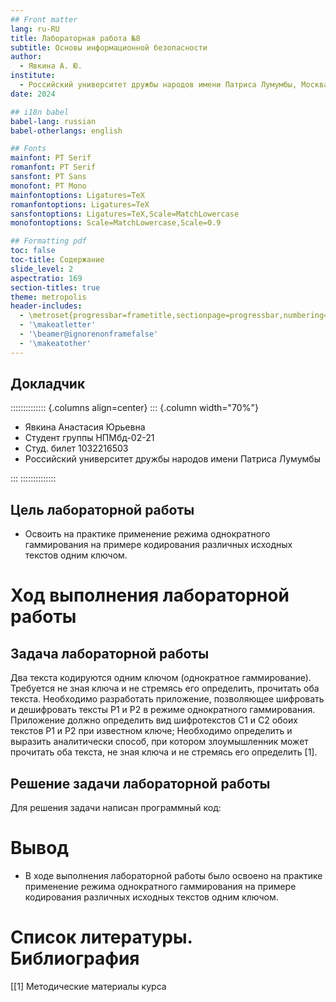 ```yaml
---
## Front matter
lang: ru-RU
title: Лабораторная работа №8
subtitle: Основы информационной безопасности
author:
  - Явкина А. Ю.
institute:
  - Российский университет дружбы народов имени Патриса Лумумбы, Москва, Россия
date: 2024

## i18n babel
babel-lang: russian
babel-otherlangs: english

## Fonts
mainfont: PT Serif
romanfont: PT Serif
sansfont: PT Sans
monofont: PT Mono
mainfontoptions: Ligatures=TeX
romanfontoptions: Ligatures=TeX
sansfontoptions: Ligatures=TeX,Scale=MatchLowercase
monofontoptions: Scale=MatchLowercase,Scale=0.9

## Formatting pdf
toc: false
toc-title: Содержание
slide_level: 2
aspectratio: 169
section-titles: true
theme: metropolis
header-includes:
  - \metroset{progressbar=frametitle,sectionpage=progressbar,numbering=fraction}
  - '\makeatletter'
  - '\beamer@ignorenonframefalse'
  - '\makeatother'
---
```


## Докладчик

:::::::::::::: {.columns align=center}
::: {.column width="70%"}

  * Явкина Анастасия Юрьевна
  * Студент группы НПМбд-02-21
  * Студ. билет 1032216503
  * Российский университет дружбы народов имени Патриса Лумумбы


:::
::::::::::::::


## Цель лабораторной работы

- Освоить на практике применение режима однократного гаммирования на примере кодирования различных исходных текстов 
одним ключом.

# Ход выполнения лабораторной работы

## Задача лабораторной работы

Два текста кодируются одним ключом (однократное гаммирование). Требуется не зная ключа и не стремясь его определить,
прочитать оба текста. Необходимо разработать приложение, позволяющее шифровать и дешифровать тексты P1 и P2 в режиме
однократного гаммирования. Приложение должно определить вид шифротекстов C1 и C2 обоих текстов P1 и P2 при известном
ключе; Необходимо определить и выразить аналитически способ, при котором злоумышленник может прочитать оба текста, не
зная ключа и не стремясь его определить [1].

## Решение задачи лабораторной работы

Для решения задачи написан программный код:


# Вывод

- В ходе выполнения лабораторной работы было освоено на практике применение режима однократного гаммирования 
на примере кодирования различных исходных текстов одним ключом.

# Список литературы. Библиография

[[1] Методические материалы курса
